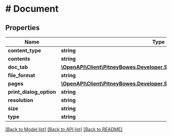 # # Document

## Properties

Name | Type | Description | Notes
------------ | ------------- | ------------- | -------------
**content_type** | **string** |  | [optional] 
**contents** | **string** |  | [optional] 
**doc_tab** | [**\OpenAPI\Client\PitneyBowes.Developer.ShippingApi.Model\DocTabItem[]**](DocTabItem.md) |  | [optional] 
**file_format** | **string** |  | [optional] 
**pages** | [**\OpenAPI\Client\PitneyBowes.Developer.ShippingApi.Model\DocumentPage[]**](DocumentPage.md) |  | [optional] 
**print_dialog_option** | **string** |  | [optional] 
**resolution** | **string** |  | [optional] 
**size** | **string** |  | [optional] 
**type** | **string** |  | 

[[Back to Model list]](../../README.md#documentation-for-models) [[Back to API list]](../../README.md#documentation-for-api-endpoints) [[Back to README]](../../README.md)


